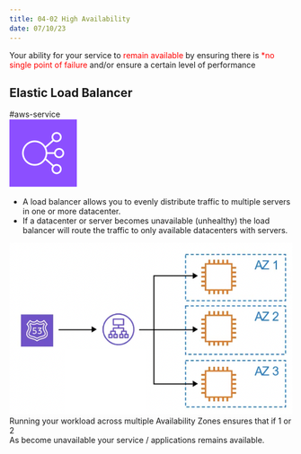 ```yaml
---
title: 04-02 High Availability
date: 07/10/23
---
```


Your ability for your service to <span style="color:#ff0000">remain available</span> by ensuring there is <span style="color:#ff0000">\*no single point of failure</span> and/or ensure a certain level of performance

## Elastic Load Balancer

\#aws-service   
![images/icons/Elastic_Load_Balancing_Icon.png](../../images/icons/Elastic_Load_Balancing_Icon.png)

* A load balancer allows you to evenly distribute traffic to multiple servers in one or more datacenter. 
* If a datacenter or server becomes unavailable (unhealthy) the load balancer will route the traffic to only available datacenters with servers.

![450](../../images/3%20Global%20Infrastructure/4%20Cloud%20Architecture/High_Availability_Diagram.png)  
Running your workload across multiple Availability Zones ensures that if 1 or 2  
As become unavailable your service / applications remains available.
